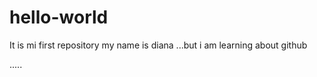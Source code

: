 # hello-world
It is mi first repository
my name is diana ...but i am learning about github



.....
